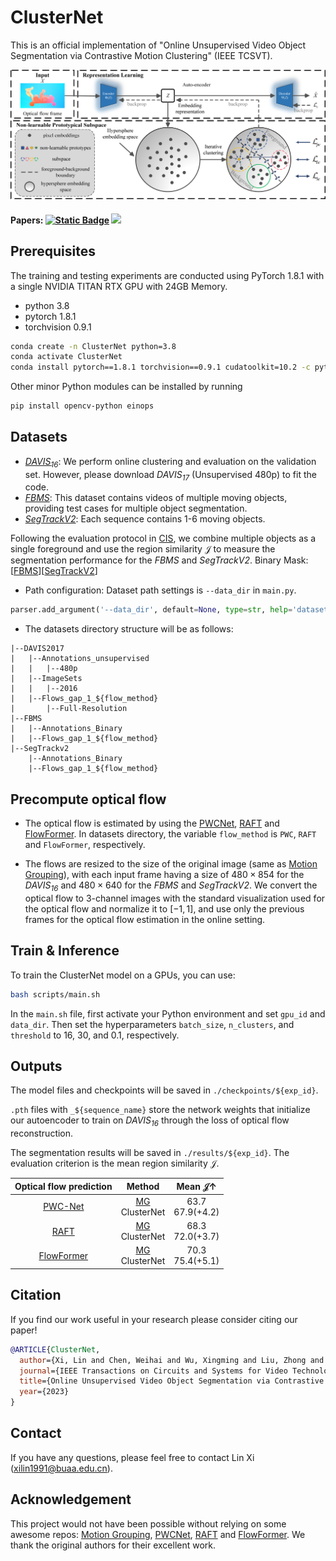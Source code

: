 # ClusterNet

This is an official implementation of "Online Unsupervised Video Object Segmentation via Contrastive Motion Clustering" (IEEE TCSVT).

<div align="center">
  <img width="800", src="./figs/framework.png", title="Overall framework of the proposed ClusterNet">
</div>

<div>
  <h4 align="left">
Papers: <a href="https://ieeexplore.ieee.org/document/10159996" target="_blank"><img alt="Static Badge" src="https://img.shields.io/badge/IEEE-TCSVT-blue?logo=IEEE&logoColor=%2300629B"></a>  <a href="https://arxiv.org/abs/2306.12048" target="_blank"><img src="https://img.shields.io/badge/arXiv-2306.12048-b31b1b?style=flat&logo=arXiv&logoColor=%23B31B1B">
</a>
  </h4>
</div>

## Prerequisites

The training and testing experiments are conducted using PyTorch 1.8.1 with a single NVIDIA TITAN RTX GPU with 24GB Memory.

- python 3.8
- pytorch 1.8.1
- torchvision 0.9.1
```bash
conda create -n ClusterNet python=3.8
conda activate ClusterNet
conda install pytorch==1.8.1 torchvision==0.9.1 cudatoolkit=10.2 -c pytorch
```

Other minor Python modules can be installed by running
```bash
pip install opencv-python einops
```

## Datasets

- <a href="https://davischallenge.org/davis2017/code.html#unsupervised" target="_blank">*DAVIS<sub>16</sub>*</a>: We perform online clustering and evaluation on the validation set. However, please download *DAVIS<sub>17</sub>* (Unsupervised 480p) to fit the code.
- <a href="https://lmb.informatik.uni-freiburg.de/resources/datasets/" target="_blank">*FBMS*</a>: This dataset contains videos of multiple moving objects, providing test cases for multiple object segmentation.
- <a href="https://web.engr.oregonstate.edu/~lif/SegTrack2/dataset.html" target="_blank">*SegTrackV2*</a>: Each sequence contains 1-6 moving objects. 

Following the evaluation protocol in <a href="https://arxiv.org/abs/1901.03360" target="_blank">CIS</a>, we combine multiple objects as a single foreground and use the region similarity $\mathcal{J}$ to measure the segmentation performance for the *FBMS* and *SegTrackV2*. Binary Mask: [<a href="https://drive.google.com/file/d/16zzb10mVNuRAC3lrJ984jxWthcTWqXvl/view?usp=sharing" target="_blank">FBMS</a>][<a href="https://drive.google.com/file/d/1twATOkSw7D3ZyH7wLmwApF8WL_-jhh9m/view?usp=sharing" target="_blank">SegTrackV2</a>]
- Path configuration: Dataset path settings is ```--data_dir``` in ```main.py```.
```python
parser.add_argument('--data_dir', default=None, type=str, help='dataset root dir')
```

- The datasets directory structure will be as follows:
```text
|--DAVIS2017
|   |--Annotations_unsupervised
|   |   |--480p
|   |--ImageSets
|   |   |--2016
|   |--Flows_gap_1_${flow_method}
|       |--Full-Resolution
|--FBMS
|   |--Annotations_Binary
|   |--Flows_gap_1_${flow_method}
|--SegTrackv2
    |--Annotations_Binary
    |--Flows_gap_1_${flow_method}
```

## Precompute optical flow

- The optical flow is estimated by using the <a href="https://github.com/NVlabs/PWC-Net" target="_blank">PWCNet</a>, <a href="https://github.com/princeton-vl/RAFT" target="_blank">RAFT</a> and <a href="https://github.com/drinkingcoder/FlowFormer-Official" target="_blank">FlowFormer</a>. In datasets directory, the variable ```flow_method``` is ```PWC```, ```RAFT``` and ```FlowFormer```, respectively.

- The flows are resized to the size of the original image (same as <a href="https://github.com/charigyang/motiongrouping" target="_blank">Motion Grouping</a>), with each input frame having a size of $480\times854$ for the *DAVIS<sub>16</sub>* and $480\times640$ for the *FBMS* and *SegTrackV2*. We convert the optical flow to 3-channel images with the standard visualization used for the optical flow and normalize it to $[-1, 1]$, and use only the previous frames for the optical flow estimation in the online setting.

## Train & Inference

To train the ClusterNet model on a GPUs, you can use:
```bash
bash scripts/main.sh
```

In the ```main.sh``` file, first activate your Python environment and set ```gpu_id``` and ```data_dir```. Then set the hyperparameters ```batch_size```, ```n_clusters```, and ```threshold``` to 16, 30, and 0.1, respectively.

## Outputs

The model files and checkpoints will be saved in ```./checkpoints/${exp_id}```.

```.pth``` files with ```_${sequence_name}``` store the network weights that initialize our autoencoder to train on *DAVIS<sub>16</sub>* through the loss of optical flow reconstruction.

The segmentation results will be saved in ```./results/${exp_id}```. The evaluation criterion is the mean region similarity $\mathcal{J}$.

| Optical flow prediction | Method | Mean $\mathcal{J}\uparrow$ |
|:--:|:--:|:--:|
|<a href="https://arxiv.org/abs/1709.02371" target="_blank">PWC-Net</a>|<a href="https://arxiv.org/abs/2104.07658" target="_blank">MG</a><br>ClusterNet|63.7<br>67.9(+4.2)|
|<a href="https://arxiv.org/abs/2003.12039" target="_blank">RAFT</a>|<a href="https://arxiv.org/abs/2104.07658" target="_blank">MG</a><br>ClusterNet|68.3<br>72.0(+3.7)|
|<a href="https://arxiv.org/abs/2203.16194" target="_blank">FlowFormer</a>|<a href="https://arxiv.org/abs/2104.07658" target="_blank">MG</a><br>ClusterNet|70.3<br>75.4(+5.1)|

## Citation

If you find our work useful in your research please consider citing our paper!

```bib
@ARTICLE{ClusterNet,
  author={Xi, Lin and Chen, Weihai and Wu, Xingming and Liu, Zhong and Li, Zhengguo},
  journal={IEEE Transactions on Circuits and Systems for Video Technology}, 
  title={Online Unsupervised Video Object Segmentation via Contrastive Motion Clustering}, 
  year={2023}
}  
```

## Contact
If you have any questions, please feel free to contact Lin Xi (xilin1991@buaa.edu.cn).

## Acknowledgement
This project would not have been possible without relying on some awesome repos: <a href="https://github.com/charigyang/motiongrouping" target="_blank">Motion Grouping</a>, <a href="https://github.com/NVlabs/PWC-Net" target="_blank">PWCNet</a>, <a href="https://github.com/princeton-vl/RAFT" target="_blank">RAFT</a> and <a href="https://github.com/drinkingcoder/FlowFormer-Official" target="_blank">FlowFormer</a>. We thank the original authors for their excellent work.
